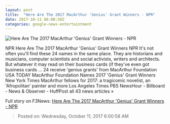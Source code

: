 ```yaml
---
layout: post
title:  "Here Are The 2017 MacArthur 'Genius' Grant Winners - NPR"
date: 2017-10-11 06:00:58Z
categories: google-news-entertaintment
---
```


![Here Are The 2017 MacArthur 'Genius' Grant Winners - NPR](https://media.npr.org/assets/img/2017/10/10/diptych1_wide-72e51eb917196296481b81b9d9e6822fafec8746.jpg?s=1400)

NPR Here Are The 2017 MacArthur 'Genius' Grant Winners NPR It's not often you'll find these 24 names in the same place. They are historians and musicians, computer scientists and social activists, writers and architects. But whatever it may read on their business cards (if they've even got business cards ... 24 receive 'genius grants' from MacArthur Foundation USA TODAY MacArthur Foundation Names 2017 'Genius' Grant Winners New York Times MacArthur fellows for 2017: a tragicomic novelist, an 'Afropolitan' painter and more Los Angeles Times PBS NewsHour - Billboard - News & Observer - HuffPost all 43 news articles »


Full story on F3News: [Here Are The 2017 MacArthur 'Genius' Grant Winners - NPR](http://www.f3nws.com/n/vNp3RD)

> Posted on: Wednesday, October 11, 2017 6:00:58 AM
